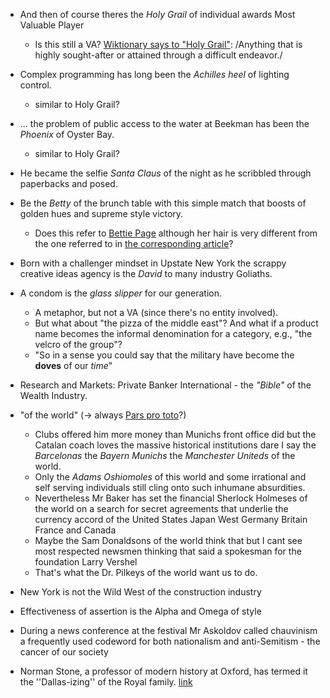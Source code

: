 - And then of course theres the *Holy Grail* of individual awards Most
  Valuable Player
  - Is this still a VA? [Wiktionary says to "Holy
    Grail"](https://en.wiktionary.org/wiki/Holy_Grail): /Anything that
    is highly sought-after or attained through a difficult endeavor./
- Complex programming has long been the *Achilles heel* of lighting
  control.
  - similar to Holy Grail?
- ... the problem of public access to the water at Beekman has been
  the *Phoenix* of Oyster Bay.
  - similar to Holy Grail?
- He became the selfie *Santa Claus* of the night as he scribbled
  through paperbacks and posed.
- Be the *Betty* of the brunch table with this simple match that
  boosts of golden hues and supreme style victory.
  - Does this refer to [Bettie
    Page](https://en.wikipedia.org/wiki/Bettie_Page) although her hair
    is very different from the one referred to in [the corresponding
    article](https://asubtlerevelry.com/cakes-cuts-victory-rolls/)?
- Born with a challenger mindset in Upstate New York the scrappy
  creative ideas agency is the *David* to many industry Goliaths.
- A condom is the *glass slipper* for our generation.
  - A metaphor, but not a VA (since there's no entity involved).
  - But what about "the pizza of the middle east"? And what if a
    product name becomes the informal denomination for a category,
    e.g., "the velcro of the group"?
  - "So in a sense you could say that the military have become the
    **doves** of our *time*"

- Research and Markets: Private Banker International - the *"Bible"*
  of the Wealth Industry.
- "of the world" (→ always [Pars pro
  toto](https://en.wikipedia.org/wiki/Pars_pro_toto)?)
  - Clubs offered him more money than Munichs front office did but the
    Catalan coach loves the massive historical institutions dare I say
    the *Barcelonas* the *Bayern Munichs* the *Manchester Uniteds* of
    the world.
  - Only the *Adams Oshiomoles* of this world and some irrational and
    self serving individuals still cling onto such inhumane
    absurdities.
  - Nevertheless Mr Baker has set the financial Sherlock Holmeses of
    the world on a search for secret agreements that underlie the
    currency accord of the United States Japan West Germany Britain
    France and Canada
  - Maybe the Sam Donaldsons of the world think that but I cant see
    most respected newsmen thinking that said a spokesman for the
    foundation Larry Vershel
  - That's what the Dr. Pilkeys of the world want us to do.

- New York is not the Wild West of the construction industry
- Effectiveness of assertion is the Alpha and Omega of style
- During a news conference at the festival Mr Askoldov called
  chauvinism a frequently used codeword for both nationalism and
  anti-Semitism - the cancer of our society
- Norman Stone, a professor of modern history at Oxford, has termed it
  the ''Dallas-izing'' of the Royal
  family. [link](https://www.nytimes.com/1987/06/25/world/london-agog-over-frolics-of-princesses.html)
